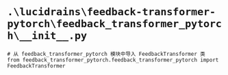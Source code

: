 # `.\lucidrains\feedback-transformer-pytorch\feedback_transformer_pytorch\__init__.py`

```
# 从 feedback_transformer_pytorch 模块中导入 FeedbackTransformer 类
from feedback_transformer_pytorch.feedback_transformer_pytorch import FeedbackTransformer
```